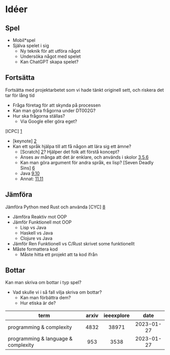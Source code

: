 # Idéer

## Spel

* Mobil\*spel
* Själva spelet i sig
    * Ny teknik för att utföra något
    * Undersöka något med spelet
    * Kan ChatGPT skapa spelet?

## Fortsätta

Fortsätta med projektarbetet som vi hade tänkt originell sett, och riskera det tar för lång tid

* Fråga företag för att skynda på processen
* Kan man göra frågorna under DT002G?
* Hur ska frågorna ställas?
    * Via Google eller göra eget?

[ICPC] [1]

* [keynote] [2]
* Kan ett språk hjälpa till att få någon att lära sig ett ämne?
    * [Scratch] [2]? Hjälper det folk att förstå koncept?
    * Anses av många att det är enklare, och används i skolor [3],[5],[6]
    * Kan man göra argument för andra språk, ex lisp? [Seven Deadly Sins] [6]
    * Java [9],[10]
    * Annat: [11],[11]

## Jämföra

Jämföra Python med Rust och använda [CYC] [8]

* Jämföra Reaktiv mot OOP
* Jämför Funktionell mot OOP
    * Lisp vs Java
    * Haskell vs Java
    * Clojure vs Java
* Jämför Ren Funktionell vs C/Rust skrivet some funktionellt
* Måste formattera kod
    * Måste hitta ett projekt att ta kod ifrån

## Bottar

Kan man skriva om bottar i typ spel?

* Vad skulle vi i så fall vilja skriva om bottar?
    * Kan man förbättra dem?
    * Hur etiska är de?

| term                                | arxiv | ieeexplore |    date    |
| ----------------------------------- | :---: | :--------: | :--------: |
| programming & complexity            | 4832  |   38971    | 2023-01-27 |
| programming & language & complexity |  953  |    3538    | 2023-01-27 |

[1]: https://conf.researchr.org/track/icpc-2022/icpc-2022-research? "ICPC"
[2]: https://conf.researchr.org/details/icpc-2022/icpc-2022-research/52/Un-der-examined-Areas-of-Program-Comprehension-for-Students "keynote"
[3]: https://scratch.mit.edu/ "Scratch"
[4]: https://ieeexplore-ieee-org.proxybib.miun.se/document/6056787 "The flow and self efficacy of sixth grade students under Scratch programming learning"
[5]: https://ieeexplore-ieee-org.proxybib.miun.se/document/7044055 "Automatic detection of bad programming habits in scratch: A preliminary study"
[6]: https://ieeexplore-ieee-org.proxybib.miun.se/document/8399305 "Comparison between the use of pseudocode and visual programming in programming teaching: An evaluation from scratch tool"
[7]: https://ieeexplore-ieee-org.proxybib.miun.se/document/534015 "Seven deadly sins of introductory programming language design"
[8]: https://en.wikipedia.org/wiki/Cyclomatic_complexity "CYC"
[9]: https://ieeexplore-ieee-org.proxybib.miun.se/document/7377838 "Code complexity estimation for Java programs"
[10]: https://ieeexplore-ieee-org.proxybib.miun.se/document/8717448 "A Code Complexity Model of Object Oriented Programming (OOP)"
[11]: https://ieeexplore-ieee-org.proxybib.miun.se/document/6240486 "Program complexity metrics and programmer opinions"
[12]: https://ieeexplore-ieee-org.proxybib.miun.se/document/263911 "Criteria for program comprehension derived from software complexity metrics"
